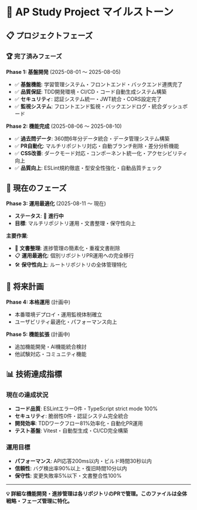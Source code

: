 # 🎯 AP Study Project マイルストーン

## 📋 プロジェクトフェーズ

### **🏆 完了済みフェーズ**

**Phase 1: 基盤開発** (2025-08-01 〜 2025-08-05)
- ✅ **基盤機能**: 学習管理システム・フロントエンド・バックエンド連携完了
- ✅ **品質保証**: TDD開発環境・CI/CD・コード自動生成システム構築
- ✅ **セキュリティ**: 認証システム統一・JWT統合・CORS設定完了
- ✅ **監視システム**: フロントエンド監視・バックエンドログ・統合ダッシュボード

**Phase 2: 機能完成** (2025-08-06 〜 2025-08-10)  
- ✅ **過去問データ**: 360問6年分データ統合・データ管理システム構築
- ✅ **PR自動化**: マルチリポジトリ対応・自動ブランチ削除・差分分析機能
- ✅ **CSS改善**: ダークモード対応・コンポーネント統一化・アクセシビリティ向上
- ✅ **品質向上**: ESLint規約徹底・型安全性強化・自動品質チェック

## 🎯 現在のフェーズ

**Phase 3: 運用最適化** (2025-08-11 〜 現在)
- **ステータス**: 🔄 **進行中**
- **目標**: マルチリポジトリ運用・文書整理・保守性向上

**主要作業**:
- 🔄 **文書整理**: 進捗管理の簡素化・重複文書削除
- 📋 **運用最適化**: 個別リポジトリPR運用への完全移行
- 🛠️ **保守性向上**: ルートリポジトリの全体管理特化

## 🚀 将来計画

**Phase 4: 本格運用** (計画中)
- 本番環境デプロイ・運用監視体制確立
- ユーザビリティ最適化・パフォーマンス向上

**Phase 5: 機能拡張** (計画中)  
- 追加機能開発・AI機能統合検討
- 他試験対応・コミュニティ機能

## 📊 技術達成指標

### **現在の達成状況**
- **コード品質**: ESLintエラー0件・TypeScript strict mode 100%
- **セキュリティ**: 脆弱性0件・認証システム完全統合
- **開発効率**: TDDワークフロー81%効率化・自動化PR運用
- **テスト基盤**: Vitest・自動型生成・CI/CD完全構築

### **運用目標**
- **パフォーマンス**: API応答200ms以内・ビルド時間30秒以内
- **信頼性**: バグ検出率90%以上・復旧時間10分以内
- **保守性**: 変更失敗率5%以下・文書整合性100%

---

**💡 詳細な機能開発・進捗管理は各リポジトリのPRで管理。このファイルは全体戦略・フェーズ管理に特化。**

